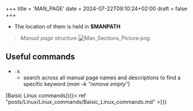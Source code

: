 +++
title = 'MAN_PAGE'
date = 2024-07-22T09:10:24+02:00
draft = false
+++

    
- The location of them is held in **$MANPATH**

 >*Manual page structure*
>![Man_Sections_Picture.png](/Notes/Man_Sections_Picture.png)


## Useful commands
- `-k `
	-  search across all manual page names and descriptions to find a specific keyword (*man –k ″remove empty″*)



[Baisic Linux commands]({{< ref "posts/Linux/Linux_commands/Baisic_Linux_commands.md" >}})
